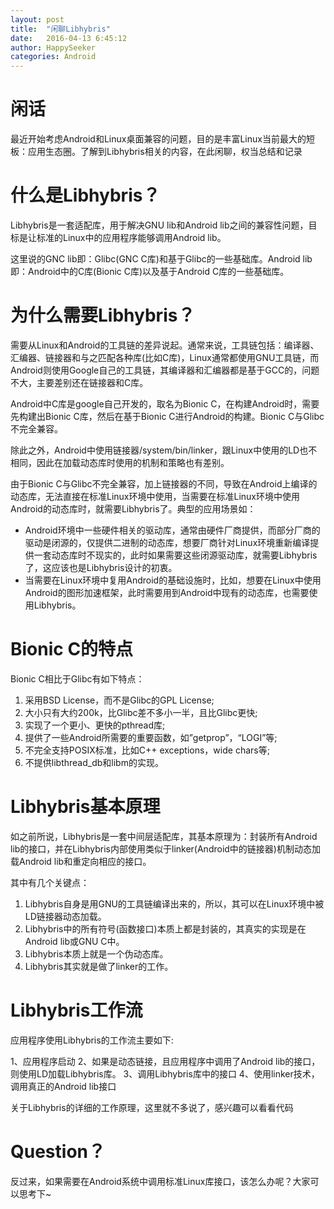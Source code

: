 ```yaml
---
layout: post
title:  "闲聊Libhybris"
date:   2016-04-13 6:45:12
author: HappySeeker
categories: Android
---
```


# 闲话

最近开始考虑Android和Linux桌面兼容的问题，目的是丰富Linux当前最大的短板：应用生态圈。了解到Libhybris相关的内容，在此闲聊，权当总结和记录

# 什么是Libhybris？

Libhybris是一套适配库，用于解决GNU lib和Android lib之间的兼容性问题，目标是让标准的Linux中的应用程序能够调用Android lib。

这里说的GNC lib即：Glibc(GNC C库)和基于Glibc的一些基础库。Android lib即：Android中的C库(Bionic C库)以及基于Android C库的一些基础库。

# 为什么需要Libhybris？

需要从Linux和Android的工具链的差异说起。通常来说，工具链包括：编译器、汇编器、链接器和与之匹配各种库(比如C库)，Linux通常都使用GNU工具链，而Android则使用Google自己的工具链，其编译器和汇编器都是基于GCC的，问题不大，主要差别还在链接器和C库。

Android中C库是google自己开发的，取名为Bionic C，在构建Android时，需要先构建出Bionic C库，然后在基于Bionic C进行Android的构建。Bionic C与Glibc不完全兼容。

除此之外，Android中使用链接器/system/bin/linker，跟Linux中使用的LD也不相同，因此在加载动态库时使用的机制和策略也有差别。

由于Bionic C与Glibc不完全兼容，加上链接器的不同，导致在Android上编译的动态库，无法直接在标准Linux环境中使用，当需要在标准Linux环境中使用Android的动态库时，就需要Libhybris了。典型的应用场景如：

- Android环境中一些硬件相关的驱动库，通常由硬件厂商提供，而部分厂商的驱动是闭源的，仅提供二进制的动态库，想要厂商针对Linux环境重新编译提供一套动态库时不现实的，此时如果需要这些闭源驱动库，就需要Libhybris了，这应该也是Libhybris设计的初衷。
- 当需要在Linux环境中复用Android的基础设施时，比如，想要在Linux中使用Android的图形加速框架，此时需要用到Android中现有的动态库，也需要使用Libhybris。


# Bionic C的特点

Bionic C相比于Glibc有如下特点：

1. 采用BSD License，而不是Glibc的GPL License;
2. 大小只有大约200k，比Glibc差不多小一半，且比Glibc更快;
3. 实现了一个更小、更快的pthread库;
4. 提供了一些Android所需要的重要函数，如”getprop”，“LOGI”等;
5. 不完全支持POSIX标准，比如C++ exceptions，wide chars等;
6. 不提供libthread_db和libm的实现。

# Libhybris基本原理

如之前所说，Libhybris是一套中间层适配库，其基本原理为：封装所有Android lib的接口，并在Libhybris内部使用类似于linker(Android中的链接器)机制动态加载Android lib和重定向相应的接口。

其中有几个关键点：

1. Libhybris自身是用GNU的工具链编译出来的，所以，其可以在Linux环境中被LD链接器动态加载。
2. Libhybris中的所有符号(函数接口)本质上都是封装的，其真实的实现是在Android lib或GNU C中。
3. Libhybris本质上就是一个伪动态库。
4. Libhybris其实就是做了linker的工作。

# Libhybris工作流

应用程序使用Libhybris的工作流主要如下:

1、应用程序启动
2、如果是动态链接，且应用程序中调用了Android lib的接口，则使用LD加载Libhybris库。
3、调用Libhybris库中的接口
4、使用linker技术，调用真正的Android lib接口

关于Libhybris的详细的工作原理，这里就不多说了，感兴趣可以看看代码

# Question？

反过来，如果需要在Android系统中调用标准Linux库接口，该怎么办呢？大家可以思考下~